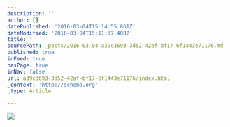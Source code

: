 ```yaml
---
description: ''
author: []
datePublished: '2016-03-04T15:14:55.861Z'
dateModified: '2016-03-04T15:11:37.408Z'
title: ''
sourcePath: _posts/2016-03-04-a39c3693-3d52-42af-bf17-6f1443e71176.md
published: true
inFeed: true
hasPage: true
inNav: false
url: a39c3693-3d52-42af-bf17-6f1443e71176/index.html
_context: 'http://schema.org'
_type: Article

---
```

![](https://the-grid-user-content.s3-us-west-2.amazonaws.com/b7c1282e-eef5-4b54-93fe-1801da79ddae.png)